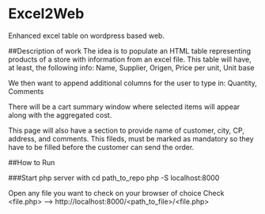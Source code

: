# Excel2Web
Enhanced excel table on wordpress based web.

##Description of work
The idea is to populate an HTML table representing products of a store with information from an excel file.
This table will have, at least, the following info:
Name, Supplier, Origen, Price per unit, Unit base

We then want to append additional columns for the user to type in:
Quantity, Comments


There will be a cart summary window where selected items will appear along with the aggregated cost.


This page will also have a section to provide name of customer, city, CP, address, and comments. This fileds, must be marked as mandatory so they have to be filled before the customer can send the order.



##How to Run 

###Start php server with
cd path_to_repo
php -S localhost:8000

Open any file you want to check on your browser of choice
Check <file.php> --> http://localhost:8000/<path_to_file>/<file.php>